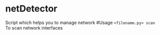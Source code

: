 # netDetector
Script which helps you to manage network
#Usage
`<filename.py> scan`<br>
To scan network interfaces
